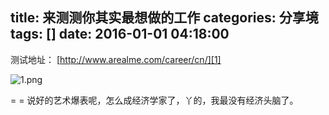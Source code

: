 title: 来测测你其实最想做的工作
categories: 分享境
tags: []
date: 2016-01-01 04:18:00
---
测试地址：
[http://www.arealme.com/career/cn/][1]

![1.png][2]

= = 说好的艺术爆表呢，怎么成经济学家了，丫的，我最没有经济头脑了。


  [1]: http://www.arealme.com/career/cn/
  [2]: http://www.ghostsf.com/usr/uploads/2016/01/810130287.png
